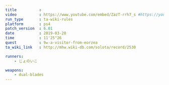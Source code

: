 ```yaml
---
title          :
video          : https://www.youtube.com/embed/ZazT-rrh7_s #https://youtu.be/ZazT-rrh7_s
run_type       : ta-wiki-rules
platform       : ps4
patch_version  : 6.01
date           : 2019-03-20
time           : 11'25"26
quest          : 9★-a-visitor-from-eorzea
ta_wiki_link   : http://mhw.wiki-db.com/solota/record/2530

runners:
    - じょのいこ

weapons:
    - dual-blades
---
```

